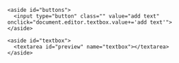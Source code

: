 
<link rel="stylesheet" href="styles.css" />

<div>

  <form name="editor">

    <aside id="buttons">
      <input type="button" class="" value="add text" onclick="document.editor.textbox.value+='add text'">
    </aside>

    <aside id="textbox">
      <textarea id="preview" name="textbox"></textarea>
    </aside>

    

  </form>

</div>


<!--  <script src="script.js" type="module"></script> -->

